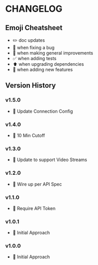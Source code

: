 # CHANGELOG

## Emoji Cheatsheet
- :pencil2: doc updates
- :bug: when fixing a bug
- :rocket: when making general improvements
- :white_check_mark: when adding tests
- :arrow_up: when upgrading dependencies
- :tada: when adding new features

## Version History

### v1.5.0

- :rocket: Update Connection Config

### v1.4.0

- :rocket: 10 Min Cutoff

### v1.3.0

- :rocket: Update to support Video Streams

### v1.2.0

- :rocket: Wire up per API Spec

### v1.1.0

- :rocket: Require API Token

### v1.0.1

- :rocket: Initial Approach

### v1.0.0

- :rocket: Initial Approach

